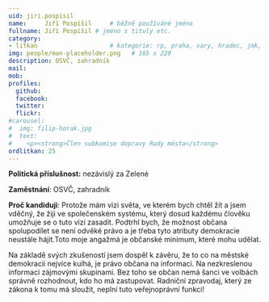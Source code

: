 ```yaml
---
uid: jiri.pospisil
name:     Jiří Pospíšil  	# běžně používáné jméno
fullname: Jiří Pospíšil	# jméno s tituly etc.
category:
- litkan                 	# kategorie: rp, praha, vary, hradec, jmk, senat
img: people/man-placeholder.png   # 165 x 220
description: OSVČ, zahradník
mail:
mob:
profiles:
  github:
  facebook:
  twitter: 
  flickr:
#carousel:
#  img: filip-horak.jpg
#  text:
#    <p><strong>Člen subkomise dopravy Rady města</strong>
ordlitkan: 25
---
```

 
**Politická příslušnost:** nezávislý za Zelené

**Zaměstnání**: OSVČ, zahradník

**Proč kandiduji**: Protože mám vizi světa, ve kterém bych chtěl žít a jsem vděčný, že žiji ve společenském systému, který dosud každému člověku umožňuje se o tuto vizi zasadit. Podtrhl bych, že možnost občana spolupodílet se není odvěké právo a je třeba tyto atributy demokracie neustále hájit.Toto moje angažmá je občanské minimum, které mohu udělat.
 
Na základě svých zkušeností jsem dospěl k závěru, že to co na městské demokracii nejvíce kulhá, je právo občana na informaci. Na nezkreslenou informaci zájmovými skupinami. Bez toho se občan nemá šanci ve volbách správně rozhodnout, kdo ho má zastupovat. Radniční zpravodaj, který ze zákona k tomu má sloužit, neplní tuto veřejnoprávní funkci! 

